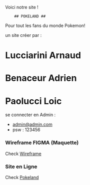 Voici notre site !

        ## POKELAND ##



Pour tout les fans du monde Pokemon!



un site créer par :

# Lucciarini Arnaud #
# Benaceur Adrien #
# Paolucci Loic #

se connecter en Admin :

- admin@admin.com
- psw : 123456


### Wireframe FIGMA (Maquette) ###
Check [Wireframe](https://www.figma.com/file/ylejoTwDQUzBDcwksutFJu/Maquette-Pokeland?node-id=6%3A62)
  
### Site en Ligne ### 
Check [Pokeland](https://pokeland.vercel.app/)
